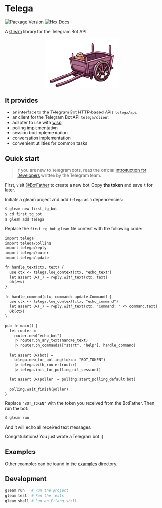 # Telega

[![Package Version](https://img.shields.io/hexpm/v/telega)](https://hex.pm/packages/telega)
[![Hex Docs](https://img.shields.io/badge/hex-docs-ffaff3)](https://hexdocs.pm/telega/)

A [Gleam](https://gleam.run/) library for the Telegram Bot API.

<a href="#" target="blank">
  <img src="https://raw.githubusercontent.com/bondiano/telega-gleam/refs/heads/master/docs/logo.png" alt="Telega" width="244" style="display: block; margin: 0 auto;" />
</a>

## It provides

- an interface to the Telegram Bot HTTP-based APIs `telega/api`
- an client for the Telegram Bot API `telega/client`
- adapter to use with [wisp](https://github.com/gleam-wisp/wisp)
- polling implementation
- session bot implementation
- conversation implementation
- convenient utilities for common tasks

## Quick start

> If you are new to Telegram bots, read the official [Introduction for Developers](https://core.telegram.org/bots) written by the Telegram team.

First, visit [@BotFather](https://t.me/botfather) to create a new bot. Copy **the token** and save it for later.

Initiate a gleam project and add `telega` as a dependencies:

```sh
$ gleam new first_tg_bot
$ cd first_tg_bot
$ gleam add telega
```

Replace the `first_tg_bot.gleam` file content with the following code:

```gleam
import telega
import telega/polling
import telega/reply
import telega/router
import telega/update

fn handle_text(ctx, text) {
  use ctx <- telega.log_context(ctx, "echo_text")
  let assert Ok(_) = reply.with_text(ctx, text)
  Ok(ctx)
}

fn handle_command(ctx, command: update.Command) {
  use ctx <- telega.log_context(ctx, "echo_command")
  let assert Ok(_) = reply.with_text(ctx, "Command: " <> command.text)
  Ok(ctx)
}

pub fn main() {
  let router =
    router.new("echo_bot")
    |> router.on_any_text(handle_text)
    |> router.on_commands(["start", "help"], handle_command)

  let assert Ok(bot) =
    telega.new_for_polling(token: "BOT_TOKEN")
    |> telega.with_router(router)
    |> telega.init_for_polling_nil_session()

  let assert Ok(poller) = polling.start_polling_default(bot)

  polling.wait_finish(poller)
}
```

Replace `"BOT_TOKEN"` with the token you received from the BotFather. Then run the bot:

```sh
$ gleam run
```

And it will echo all received text messages.

Congratulations! You just wrote a Telegram bot :)

## Examples

Other examples can be found in the [examples](./examples) directory.

## Development

```sh
gleam run   # Run the project
gleam test  # Run the tests
gleam shell # Run an Erlang shell
```
